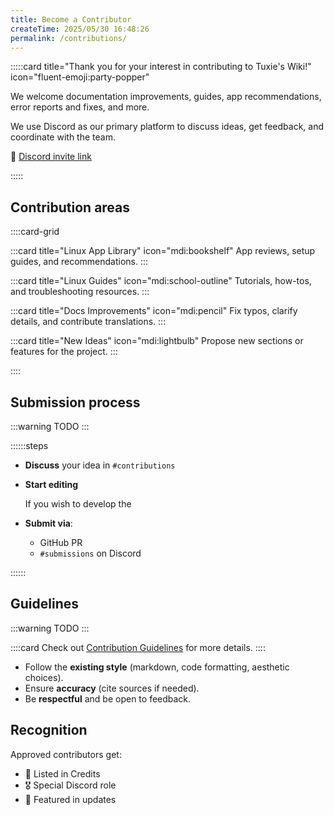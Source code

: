 ```yaml
---
title: Become a Contributor
createTime: 2025/05/30 16:48:26
permalink: /contributions/
---
```


:::::card title="Thank you for your interest in contributing to Tuxie's Wiki!" icon="fluent-emoji:party-popper"

We welcome documentation improvements, guides, app recommendations, error reports and fixes, and more.

We use Discord as our primary platform to discuss ideas, get feedback, and coordinate with the team.

🔗 [Discord invite link](https://discord.gg/WkeNeu8NGt)

:::::

## Contribution areas

::::card-grid

:::card title="Linux App Library" icon="mdi:bookshelf"
App reviews, setup guides, and recommendations.
:::

:::card title="Linux Guides" icon="mdi:school-outline"
Tutorials, how-tos, and troubleshooting resources.
:::

:::card title="Docs Improvements" icon="mdi:pencil"
Fix typos, clarify details, and contribute translations.
:::

:::card title="New Ideas" icon="mdi:lightbulb"
Propose new sections or features for the project.
:::

::::

## Submission process

:::warning TODO
:::

::::::steps

- **Discuss** your idea in `#contributions`

- **Start editing**

  If you wish to develop the

- **Submit via**:
  - GitHub PR
  - `#submissions` on Discord

::::::

## Guidelines

:::warning TODO
:::

::::card
Check out [Contribution Guidelines](./contributions/README.md) for more details.
::::

- Follow the **existing style** (markdown, code formatting, aesthetic choices).
- Ensure **accuracy** (cite sources if needed).
- Be **respectful** and be open to feedback.

## Recognition

Approved contributors get:

- 📜 Listed in Credits
- 🎖️ Special Discord role
- 🚀 Featured in updates

